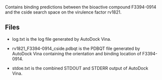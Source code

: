 Contains binding predictions between the bioactive compound F3394-0914 and the cside search space on the virulence factor rv1821.

## Files

- log.txt is the log file generated by AutoDock Vina.

- rv1821_F3394-0914_cside.pdbqt is the PDBQT file generated by AutoDock Vina containing the orientation and binding location of F3394-0914.

- stdoe.txt is the combined STDOUT and STDERR output of AutoDock Vina.

